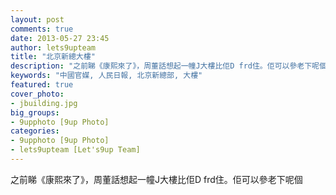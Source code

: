 ```yaml
---
layout: post
comments: true
date: 2013-05-27 23:45
author: lets9upteam
title: "北京新總大樓"
description: "之前睇《康熙來了》，周董話想起一幢J大樓比佢D frd住。佢可以參老下呢個"
keywords: "中國官媒, 人民日報, 北京新總部, 大樓"
featured: true
cover_photo: 
- jbuilding.jpg
big_groups: 
- 9upphoto [9up Photo]
categories: 
- 9upphoto [9up Photo]
- lets9upteam [Let's9up Team]
---
```

之前睇《康熙來了》，周董話想起一幢J大樓比佢D frd住。佢可以參老下呢個
